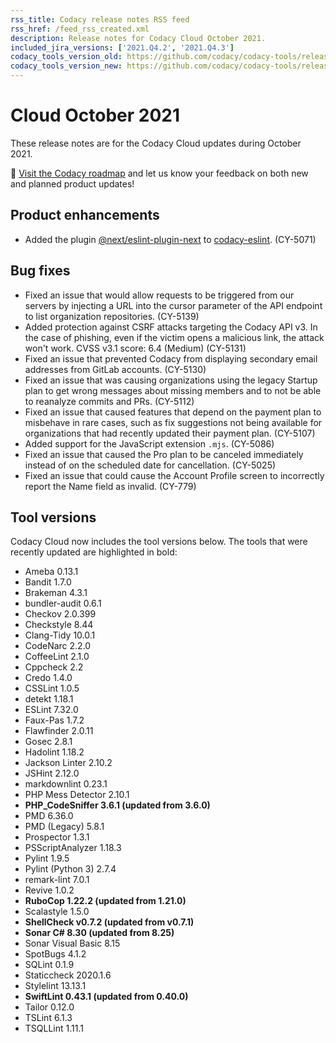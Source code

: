 ```yaml
---
rss_title: Codacy release notes RSS feed
rss_href: /feed_rss_created.xml
description: Release notes for Codacy Cloud October 2021.
included_jira_versions: ['2021.Q4.2', '2021.Q4.3']
codacy_tools_version_old: https://github.com/codacy/codacy-tools/releases/tag/3.9.12
codacy_tools_version_new: https://github.com/codacy/codacy-tools/releases/tag/3.9.48
---
```


# Cloud October 2021

These release notes are for the Codacy Cloud updates during October 2021.

📢 [Visit the Codacy roadmap](https://roadmap.codacy.com) and <span class="skip-vale">let us know</span> your feedback on both new and planned product updates!

<!--TODO Check these issues manually

Jira issues without release notes

Epics:
-   https://codacy.atlassian.net/browse/CY-4995
-   https://codacy.atlassian.net/browse/CY-4408

-->

## Product enhancements

-   Added the plugin [<span class="skip-vale">@next/eslint-plugin-next</span>](https://www.npmjs.com/package/@next/eslint-plugin-next) to [<span class="skip-vale">codacy-eslint</span>](https://github.com/codacy/codacy-eslint). (CY-5071)

## Bug fixes

-   Fixed an issue that would allow requests to be triggered from our servers by injecting a URL into the cursor parameter of the API endpoint to list organization repositories. (CY-5139)
-   Added protection against CSRF attacks targeting the Codacy API v3. In the case of phishing, even if the victim opens a malicious link, the <span class="skip-vale">attack</span> won't work. CVSS v3.1 score: 6.4 (Medium) (CY-5131)
-   Fixed an issue that prevented Codacy from displaying secondary email addresses from GitLab accounts. (CY-5130)
-   Fixed an issue that was causing organizations using the legacy Startup plan to get wrong messages about missing members and to not be able to reanalyze commits and PRs. (CY-5112)
-   Fixed an issue that caused features that depend on the payment plan to misbehave in rare cases, such as fix suggestions not being available for organizations that had recently updated their payment plan. (CY-5107)
-   Added support for the JavaScript extension `.mjs`. (CY-5086)
-   Fixed an issue that caused the Pro plan to be canceled immediately instead of on the scheduled date for cancellation. (CY-5025)
-   Fixed an issue that could cause the Account Profile screen to incorrectly report the Name field as invalid. (CY-779)

## Tool versions

Codacy Cloud now includes the tool versions below. The tools that were recently updated are highlighted in bold:

-   Ameba 0.13.1
-   Bandit 1.7.0
-   Brakeman 4.3.1
-   bundler-audit 0.6.1
-   Checkov 2.0.399
-   Checkstyle 8.44
-   Clang-Tidy 10.0.1
-   CodeNarc 2.2.0
-   CoffeeLint 2.1.0
-   Cppcheck 2.2
-   Credo 1.4.0
-   CSSLint 1.0.5
-   detekt 1.18.1
-   ESLint 7.32.0
-   Faux-Pas 1.7.2
-   Flawfinder 2.0.11
-   Gosec 2.8.1
-   Hadolint 1.18.2
-   Jackson Linter 2.10.2
-   JSHint 2.12.0
-   markdownlint 0.23.1
-   PHP Mess Detector 2.10.1
-   **PHP_CodeSniffer 3.6.1 (updated from 3.6.0)**
-   PMD 6.36.0
-   PMD (Legacy) 5.8.1
-   Prospector 1.3.1
-   PSScriptAnalyzer 1.18.3
-   Pylint 1.9.5
-   Pylint (Python 3) 2.7.4
-   remark-lint 7.0.1
-   Revive 1.0.2
-   **RuboCop 1.22.2 (updated from 1.21.0)**
-   Scalastyle 1.5.0
-   **ShellCheck v0.7.2 (updated from v0.7.1)**
-   **Sonar C# 8.30 (updated from 8.25)**
-   Sonar Visual Basic 8.15
-   SpotBugs 4.1.2
-   SQLint 0.1.9
-   Staticcheck 2020.1.6
-   Stylelint 13.13.1
-   **SwiftLint 0.43.1 (updated from 0.40.0)**
-   Tailor 0.12.0
-   TSLint 6.1.3
-   TSQLLint 1.11.1
